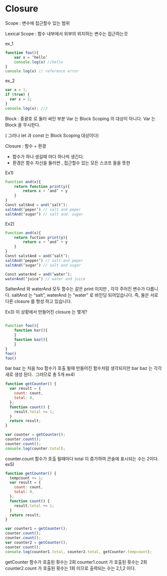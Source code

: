 # Closure

Scope : 변수에 접근할수 있는 범위

Lexical Scope : 함수 내부에서 외부의 위치하는 변수는 접근하는것

ex_1

```js
function foo(){
	var x = ‘hello’
	console.log(x) //hello
}
console.log(x) // reference error
```

ex_2

```js
var x = 1;
if (true) {
  var x = 2;
}
console.log(x); //2
```

Block : 중괄호 로 둘러 싸인 부분
Var 는 Block Scoping 의 대상이 아니다. Var 는 Block 을 무시한다.

( 그러나 let 과 const 는 Block Scoping 대상이다)

Closure : 함수 + 환경

- 함수가 하나 생길때 마다 하나씩 생긴다.
- 환경은 함수 자신을 둘러싼 , 접근할수 있는 모든 스코프 들을 뜻한

Ex1)

```js
Function and(x){
	return function print(y){
		return x + ‘and’ + y
	}
}
Const saltAnd = and(‘salt’);
saltAnd(’peper’) // salt and peper
saltAnd(‘sugar’) // salt and. sugar
```

Ex2)

```js
Function and(x){
	return fuction print(y){
		return x + ‘and’ + y
	}
}
Const salstAnd = and(‘salt’);
saltAnd(‘pepper’) // salt and peper
saltAnd(‘sugar’) // salt and sugar

Const waterAnd = and(‘water’);
waterAnd(‘juice’) // water and juice
```

SalterAnd 와 waterAnd 모두 함수는 같은 print 이지만 , 각각 주어진 변수가 다릅니다.
saltAnd 는 “salt”, waterAnd 는 “water” 로 바인딩 되어있습니다.
즉, 둘은 서로 다른 closure 를 형성 하고 있습니다.

Ex3) 이 상황에서 만들어진 closure 는 몇개?

```js

Function foo(){
	function bar(){
	}
	function baz(){
	}
}
foo()
foo()
```

bar baz 는 처음 foo 함수가 호출 될때 만들어진 함수처럼 생각되지만 bar baz 는 각각 새로 생성 된다.  그러므로 총 5개
ex4)

```js
function getCounter() {
  var result = {
    count: count,
    total: 0,
  };
  function count() {
    result.total += 1;
  }
  return result;
}

var counter = getCounter();
counter.count();
counter.count();
console.log(counter.total);
```

counter.count 함수가 호출 될때마다 total 이 증가하여 콘솔에 표시되는 수는 2이다.
ex5)

```js
function getCounter() {
  tempcount += 1;
  var result = {
    count: count,
    total: 0,
  };
  function count() {
    result.total += 1;
  }
  return result;
}

var counter1 = getCounter();
counter.count();
counter.count();
var counter2 = getCounter();
counter.count();
console.log(counter1.total, counter2.total, getCounter.tempcount);
```

getCounter 함수가 호출된 횟수는 2회
counter1.count 가 호출된 횟수는 2회
counter2.count 가 호출된 횟수는 1회
이므로 출력되는 수는 2,1,2 이다.

